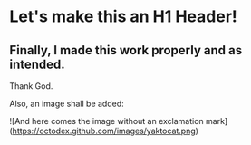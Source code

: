 # Let's make this an H1 Header!
## Finally, I made this work properly and as intended.
Thank God. 

Also, an image shall be added:

![And here comes the image without an exclamation mark] (https://octodex.github.com/images/yaktocat.png)
